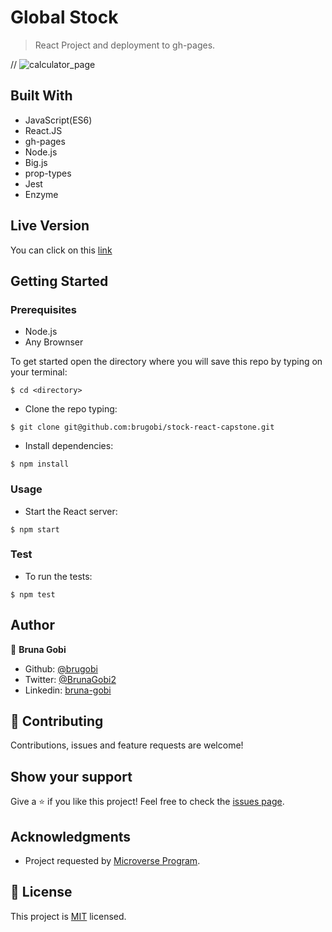 # Global Stock
 
> React Project and deployment to gh-pages.

// ![calculator_page](./src/images/calculator.png)

## Built With

- JavaScript(ES6)
- React.JS
- gh-pages
- Node.js
- Big.js
- prop-types
- Jest
- Enzyme

## Live Version

You can click on this [link](https://brugobi.github.io/stock-react-capstone/)

## Getting Started

### Prerequisites

- Node.js
- Any Brownser

To get started open the directory where you will save this repo by typing on your terminal:

```
$ cd <directory>
```

- Clone the repo typing:

```
$ git clone git@github.com:brugobi/stock-react-capstone.git
```
- Install dependencies:

```
$ npm install
```

### Usage

- Start the React server:

```
$ npm start
```

### Test

- To run the tests:

```
$ npm test
```

## Author

👤 **Bruna Gobi**

- Github: [@brugobi](https://github.com/brugobi)
- Twitter: [@BrunaGobi2](https://twitter.com/BrunaGobi2)
- Linkedin: [bruna-gobi](https://www.linkedin.com/in/bruna-gobi/)

## 🤝 Contributing

Contributions, issues and feature requests are welcome!

## Show your support

Give a ⭐️ if you like this project!
Feel free to check the [issues page](issues/).

## Acknowledgments

- Project requested by [Microverse Program](https://www.microverse.org/).

## 📝 License

This project is [MIT](lic.url) licensed.

